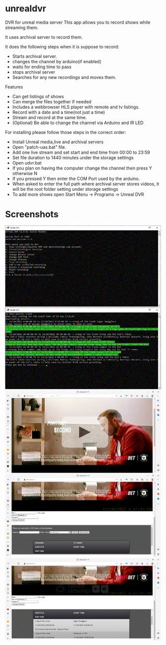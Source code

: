 # unrealdvr
DVR for unreal media server
This app allows you to record shows while streaming them.

It uses archival server to record them.

It does the following steps when it is suppose to record:
* Starts archival server.
* changes the channel by arduino(if enabled)
* waits for ending time to pass
* stops archival server
* Searches for any new recordings and moves them.

Features
* Can get listings of shows
* Can merge the files together if needed
* Includes a webbrowser HLS player with remote and tv listings.
* Record with a date and a time(not just a time)
* Stream and record at the same time.
* (Optional) Be able to change the channel via Arduino and IR LED

For installing please follow those steps in the correct order:
* Install Unreal media,live and archival servers
* Open "patch-uas.bat" file.
* Add one live stream and set start and end time from 00:00 to 23:59
* Set file duration to 1440 minutes under the storage settings
* Open udvr.bat
* If you plan on having the computer change the channel then press Y otherwise N
* If you pressed Y then enter the COM Port used by the arduino.
* When asked to enter the full path where archival server stores videos, it will be the root folder setting under storage settings
* To add more shows open Start Menu -> Programs -> Unreal DVR

# Screenshots
![Mainmenu](screenshots/menu1.GIF)
![Listing inside the console](screenshots/console_listing.GIF)
![Web-based HLS Player(at the top of the page)](screenshots/webplayer.gif)
![Bottom of the page](screenshots/webplayerbottom.gif)
![Listing in the browser](screenshots/listings.gif)
